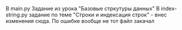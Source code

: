 В main.py Задание из урока "Базовые стркутуры данных"
В index-string.py задание по теме "Строки и индексация строк" - внес изменения сюда. По ошибке вообще не тот файл закачал
